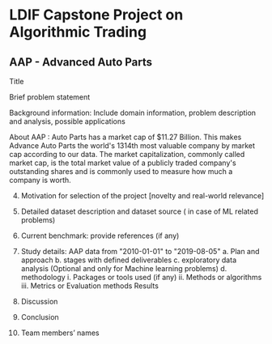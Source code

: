 # LDIF Capstone Project on Algorithmic Trading
## AAP - Advanced Auto Parts

Title

Brief problem statement

Background information: Include domain information, problem description and
analysis, possible applications

About AAP : Auto Parts has a market cap of $11.27 Billion. This makes Advance Auto
Parts the world's 1314th most valuable company by market cap according
to our data. The market capitalization, commonly called market cap, is the
total market value of a publicly traded company's outstanding shares and is
commonly used to measure how much a company is worth.


4. Motivation for selection of the project [novelty and real-world relevance]
5. Detailed dataset description and dataset source ( in case of ML related
problems)
6. Current benchmark: provide references (if any)

7. Study details: AAP data from "2010-01-01" to "2019-08-05"
a. Plan and approach
b. stages with defined deliverables
c. exploratory data analysis (Optional and only for Machine learning
problems)
d. methodology
i. Packages or tools used (if any)
ii. Methods or algorithms
iii. Metrics or Evaluation methods
 Results
9. Discussion
10. Conclusion
11. Team members’ names
